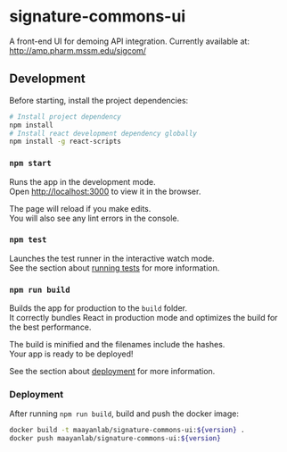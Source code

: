 # signature-commons-ui
A front-end UI for demoing API integration. Currently available at: http://amp.pharm.mssm.edu/sigcom/

## Development

Before starting, install the project dependencies:

```bash
# Install project dependency
npm install
# Install react development dependency globally
npm install -g react-scripts
```

### `npm start`

Runs the app in the development mode.<br>
Open [http://localhost:3000](http://localhost:3000) to view it in the browser.

The page will reload if you make edits.<br>
You will also see any lint errors in the console.

### `npm test`

Launches the test runner in the interactive watch mode.<br>
See the section about [running tests](https://facebook.github.io/create-react-app/docs/running-tests) for more information.

### `npm run build`

Builds the app for production to the `build` folder.<br>
It correctly bundles React in production mode and optimizes the build for the best performance.

The build is minified and the filenames include the hashes.<br>
Your app is ready to be deployed!

See the section about [deployment](https://facebook.github.io/create-react-app/docs/deployment) for more information.

### Deployment
After running `npm run build`, build and push the docker image:
```bash
docker build -t maayanlab/signature-commons-ui:${version} .
docker push maayanlab/signature-commons-ui:${version}
```
